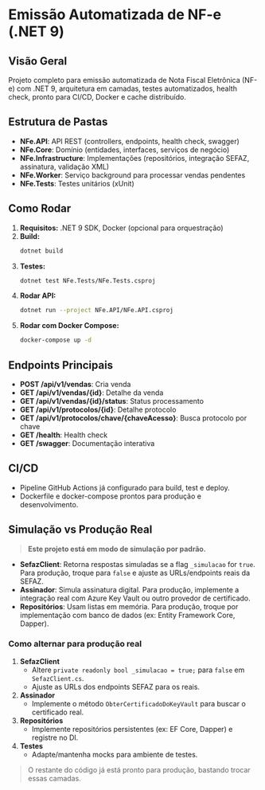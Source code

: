 # Emissão Automatizada de NF-e (.NET 9)

## Visão Geral

Projeto completo para emissão automatizada de Nota Fiscal Eletrônica (NF-e) com .NET 9, arquitetura em camadas, testes automatizados, health check, pronto para CI/CD, Docker e cache distribuído.

## Estrutura de Pastas

- **NFe.API**: API REST (controllers, endpoints, health check, swagger)
- **NFe.Core**: Domínio (entidades, interfaces, serviços de negócio)
- **NFe.Infrastructure**: Implementações (repositórios, integração SEFAZ, assinatura, validação XML)
- **NFe.Worker**: Serviço background para processar vendas pendentes
- **NFe.Tests**: Testes unitários (xUnit)

## Como Rodar

1. **Requisitos:** .NET 9 SDK, Docker (opcional para orquestração)
2. **Build:**
   ```bash
   dotnet build
   ```
3. **Testes:**
   ```bash
   dotnet test NFe.Tests/NFe.Tests.csproj
   ```
4. **Rodar API:**
   ```bash
   dotnet run --project NFe.API/NFe.API.csproj
   ```
5. **Rodar com Docker Compose:**
   ```bash
   docker-compose up -d
   ```

## Endpoints Principais

- **POST /api/v1/vendas**: Cria venda
- **GET /api/v1/vendas/{id}**: Detalhe da venda
- **GET /api/v1/vendas/{id}/status**: Status processamento
- **GET /api/v1/protocolos/{id}**: Detalhe protocolo
- **GET /api/v1/protocolos/chave/{chaveAcesso}**: Busca protocolo por chave
- **GET /health**: Health check
- **GET /swagger**: Documentação interativa

## CI/CD

- Pipeline GitHub Actions já configurado para build, test e deploy.
- Dockerfile e docker-compose prontos para produção e desenvolvimento.

## Simulação vs Produção Real

> **Este projeto está em modo de simulação por padrão.**

- **SefazClient**: Retorna respostas simuladas se a flag `_simulacao` for `true`. Para produção, troque para `false` e ajuste as URLs/endpoints reais da SEFAZ.
- **Assinador**: Simula assinatura digital. Para produção, implemente a integração real com Azure Key Vault ou outro provedor de certificado.
- **Repositórios**: Usam listas em memória. Para produção, troque por implementação com banco de dados (ex: Entity Framework Core, Dapper).

### Como alternar para produção real

1. **SefazClient**
   - Altere `private readonly bool _simulacao = true;` para `false` em `SefazClient.cs`.
   - Ajuste as URLs dos endpoints SEFAZ para os reais.
2. **Assinador**
   - Implemente o método `ObterCertificadoDoKeyVault` para buscar o certificado real.
3. **Repositórios**
   - Implemente repositórios persistentes (ex: EF Core, Dapper) e registre no DI.
4. **Testes**
   - Adapte/mantenha mocks para ambiente de testes.

> O restante do código já está pronto para produção, bastando trocar essas camadas.

